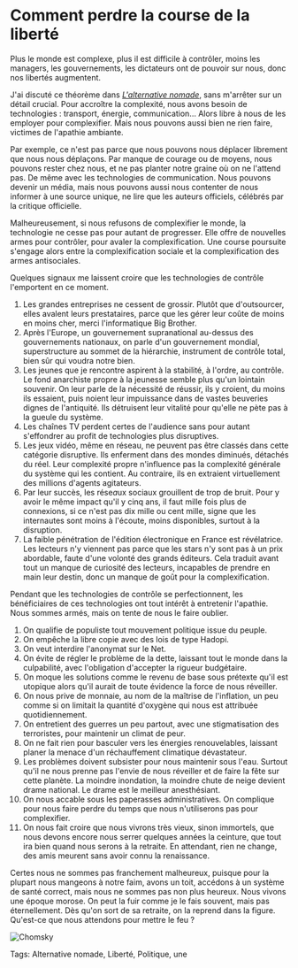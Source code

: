 # Comment perdre la course de la liberté

Plus le monde est complexe, plus il est difficile à contrôler, moins les managers, les gouvernements, les dictateurs ont de pouvoir sur nous, donc nos libertés augmentent.

J'ai discuté ce théorème dans [*L'alternative nomade*](http://blog.tcrouzet.com/alternative-nomade/), sans m'arrêter sur un détail crucial. Pour accroître la complexité, nous avons besoin de technologies : transport, énergie, communication… Alors libre à nous de les employer pour complexifier. Mais nous pouvons aussi bien ne rien faire, victimes de l'apathie ambiante.

Par exemple, ce n'est pas parce que nous pouvons nous déplacer librement que nous nous déplaçons. Par manque de courage ou de moyens, nous pouvons rester chez nous, et ne pas planter notre graine où on ne l'attend pas. De même avec les technologies de communication. Nous pouvons devenir un média, mais nous pouvons aussi nous contenter de nous informer à une source unique, ne lire que les auteurs officiels, célébrés par la critique officielle.

Malheureusement, si nous refusons de complexifier le monde, la technologie ne cesse pas pour autant de progresser. Elle offre de nouvelles armes pour contrôler, pour avaler la complexification. Une course poursuite s'engage alors entre la complexification sociale et la complexification des armes antisociales.

Quelques signaux me laissent croire que les technologies de contrôle l'emportent en ce moment.

1. Les grandes entreprises ne cessent de grossir. Plutôt que d'outsourcer, elles avalent leurs prestataires, parce que les gérer leur coûte de moins en moins cher, merci l'informatique Big Brother.
2. Après l'Europe, un gouvernement supranational au-dessus des gouvernements nationaux, on parle d'un gouvernement mondial, superstructure au sommet de la hiérarchie, instrument de contrôle total, bien sûr qui voudra notre bien.
3. Les jeunes que je rencontre aspirent à la stabilité, à l'ordre, au contrôle. Le fond anarchiste propre à la jeunesse semble plus qu'un lointain souvenir. On leur parle de la nécessité de réussir, ils y croient, du moins ils essaient, puis noient leur impuissance dans de vastes beuveries dignes de l'antiquité. Ils détruisent leur vitalité pour qu'elle ne pète pas à la gueule du système.
4. Les chaînes TV perdent certes de l'audience sans pour autant s'effondrer au profit de technologies plus disruptives.
5. Les jeux vidéo, même en réseau, ne peuvent pas être classés dans cette catégorie disruptive. Ils enferment dans des mondes diminués, détachés du réel. Leur complexité propre n'influence pas la complexité générale du système qui les contient. Au contraire, ils en extraient virtuellement des millions d'agents agitateurs.
6. Par leur succès, les rése*a*ux sociaux grouillent de trop de bruit. Pour y avoir le même impact qu'il y cinq ans, il faut mille fois plus de connexions, si ce n'est pas dix mille ou cent mille, signe que les internautes sont moins à l'écoute, moins disponibles, surtout à la disruption.
7. La faible pénétration de l'édition électronique en France est révélatrice. Les lecteurs n'y viennent pas parce que les stars n'y sont pas à un prix abordable, faute d'une volonté des grands éditeurs. Cela traduit avant tout un manque de curiosité des lecteurs, incapables de prendre en main leur destin, donc un manque de goût pour la complexification.

Pendant que les technologies de contrôle se perfectionnent, les bénéficiaires de ces technologies ont tout intérêt à entretenir l'apathie. Nous sommes armés, mais on tente de nous le faire oublier.

1. On qualifie de populiste tout mouvement politique issue du peuple.
2. On empêche la libre copie avec des lois de type Hadopi.
3. On veut interdire l'anonymat sur le Net.
4. On évite de régler le problème de la dette, laissant tout le monde dans la culpabilité, avec l'obligation d'accepter la rigueur budgétaire.
5. On moque les solutions comme le revenu de base sous prétexte qu'il est utopique alors qu'il aurait de toute évidence la force de nous réveiller.
6. On nous prive de monnaie, au nom de la maîtrise de l'inflation, un peu comme si on limitait la quantité d'oxygène qui nous est attribuée quotidiennement.
7. On entretient des guerres un peu partout, avec une stigmatisation des terroristes, pour maintenir un climat de peur.
8. On ne fait rien pour basculer vers les énergies renouvelables, laissant planer la menace d'un réchauffement climatique dévastateur.
9. Les problèmes doivent subsister pour nous maintenir sous l'eau. Surtout qu'il ne nous prenne pas l'envie de nous réveiller et de faire la fête sur cette planète. La moindre inondation, la moindre chute de neige devient drame national. Le drame est le meilleur anesthésiant.
10. On nous accable sous les paperasses administratives. On complique pour nous faire perdre du temps que nous n'utiliserons pas pour complexifier.
11. On nous fait croire que nous vivrons très vieux, sinon immortels, que nous devons encore nous serrer quelques années la ceinture, que tout ira bien quand nous serons à la retraite. En attendant, rien ne change, des amis meurent sans avoir connu la renaissance.

Certes nous ne sommes pas franchement malheureux, puisque pour la plupart nous mangeons à notre faim, avons un toit, accédons à un système de santé correct, mais nous ne sommes pas non plus heureux. Nous vivons une époque morose. On peut la fuir comme je le fais souvent, mais pas éternellement. Dès qu'on sort de sa retraite, on la reprend dans la figure. Qu'est-ce que nous attendons pour mettre le feu ?

![Chomsky](http://blog.tcrouzet.comhttps://tcrouzet.com/images_tc/2013/04/noam.jpg)

Tags: Alternative nomade, Liberté, Politique, une